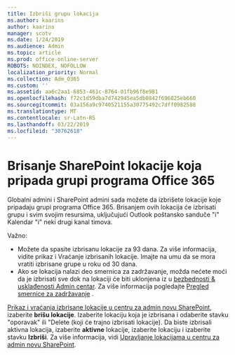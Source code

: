 ```yaml
---
title: Izbriši grupu lokacija
ms.author: kaarins
author: kaarins
manager: scotv
ms.date: 1/24/2019
ms.audience: Admin
ms.topic: article
ms.prod: office-online-server
ROBOTS: NOINDEX, NOFOLLOW
localization_priority: Normal
ms.collection: Adm_O365
ms.custom: ''
ms.assetid: aa6c2aa1-6853-461c-8764-01fb96f8e981
ms.openlocfilehash: f72c1d59dba7d742945ea5db0842f696825eb660
ms.sourcegitcommit: 03a156a9c9740521155a30775492c7dff0982588
ms.translationtype: MT
ms.contentlocale: sr-Latn-RS
ms.lasthandoff: 03/22/2019
ms.locfileid: "30762618"
---
```

# <a name="delete-a-sharepoint-site-that-belongs-to-an-office-365-group"></a>Brisanje SharePoint lokacije koja pripada grupi programa Office 365

Globalni admini i SharePoint admini sada možete da izbrišete lokacije koje pripadaju grupi programa Office 365. Brisanjem ovih lokacija će izbrisati grupu i svim svojim resursima, uključujući Outlook poštansko sanduče "i" Kalendar "i" neki drugi kanal timova.
  
Važno:
- Možete da spasite izbrisanu lokacije za 93 dana. Za više informacija, vidite prikaz i Vraćanje izbrisanih lokacije. Imajte na umu da se mora vratiti izbrisane grupe u roku od 30 dana. 
- Ako se lokacija nalazi deo smernica za zadržavanje, možda nećete moći da je izbrisati sve dok na lokaciji će biti uklonjena iz u [bezbednosti &amp; usklađenosti Admin centar](https://protection.office.com/?rfr=AdminCenter#/retention). Za više informacija pogledajte [Pregled smernice za zadržavanje](https://docs.microsoft.com/office365/securitycompliance/retention-policies#content-in-onedrive-accounts-and-sharepoint-sites) . 
  
[Prikaz i vraćanja izbrisane lokacije u centru za admin novu SharePoint](https://docs.microsoft.com/sharepoint/view-and-restore-deleted-sites-in-new-admin-center), izaberite **brišu lokacije**. Izaberite lokaciju koja je izbrisana i odaberite stavku "oporavak" ili "Delete (koji će trajno izbrisati lokacije). Da biste izbrisali aktivna lokacija, izaberite **aktivne** lokacije, izaberite lokaciju i izaberite stavku **Izbriši**. Za više informacija, vidi [Upravljanje lokacijama u centru za admin novu SharePoint](https://docs.microsoft.com/sharepoint/manage-sites-in-new-admin-center).
  


